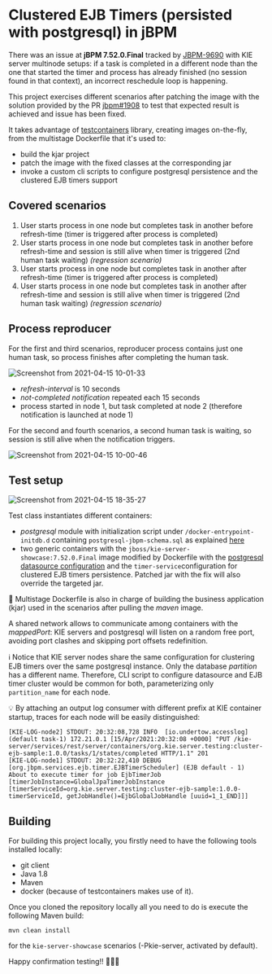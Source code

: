 Clustered EJB Timers (persisted with postgresql) in jBPM
========================================================

There was an issue at **jBPM 7.52.0.Final** tracked by [JBPM-9690](https://issues.redhat.com/browse/JBPM-9690) with KIE server multinode setups: if a task is completed in a different node than the one that started the timer and process has already finished (no session found in that context), an incorrect reschedule loop is happening.

This project exercises different scenarios after patching the image with the solution provided by the PR [jbpm#1908](https://github.com/kiegroup/jbpm/pull/1908) to test that expected result is achieved and issue has been fixed.

It takes advantage of [testcontainers](https://www.testcontainers.org) library, creating images on-the-fly, from the multistage Dockerfile that it's used to:
- build the kjar project
- patch the image with the fixed classes at the corresponding jar
- invoke a custom cli scripts to configure postgresql persistence and the clustered EJB timers support

## Covered scenarios

1. User starts process in one node but completes task in another before refresh-time (timer is triggered after process is completed)
2. User starts process in one node but completes task in another before refresh-time and session is still alive when timer is triggered (2nd human task waiting) *(regression scenario)*
3. User starts process in one node but completes task in another after refresh-time (timer is triggered after process is completed) 
4. User starts process in one node but completes task in another after refresh-time and session is still alive when timer is triggered (2nd human task waiting) *(regression scenario)*

## Process reproducer

For the first and third scenarios, reproducer process contains just one human task, so process finishes after completing the human task.

![Screenshot from 2021-04-15 10-01-33](https://user-images.githubusercontent.com/1962786/114835204-9d6faf00-9dd1-11eb-8401-648da02f703d.png)

- *refresh-interval* is 10 seconds
- *not-completed notification* repeated each 15 seconds
- process started in node 1, but task completed at node 2 (therefore notification is launched at node 1)



For the second and fourth scenarios, a second human task is waiting, so session is still alive when the notification triggers.

![Screenshot from 2021-04-15 10-00-46](https://user-images.githubusercontent.com/1962786/114835095-829d3a80-9dd1-11eb-8039-23ad91343f72.png)


## Test setup
![Screenshot from 2021-04-15 18-35-27](https://user-images.githubusercontent.com/1962786/114905634-74730c80-9e19-11eb-998d-1f0488110870.png)

Test class instantiates different containers:
- *postgresql* module with initialization script under `/docker-entrypoint-initdb.d` containing `postgresql-jbpm-schema.sql` as explained [here](https://hub.docker.com/_/postgres)
- two generic containers with the `jboss/kie-server-showcase:7.52.0.Final` image modified by Dockerfile with the [postgresql datasource configuration](https://access.redhat.com/documentation/en-us/red_hat_jboss_enterprise_application_platform/7.3/html-single/configuration_guide/index#example_postgresql_datasource) and the `timer-service`configuration for clustered EJB timers persistence. Patched jar with the fix will also override the targeted jar.

:construction: Multistage Dockerfile is also in charge of building the business application (kjar) used in the scenarios after pulling the *maven* image.

A shared network allows to communicate among containers with the *mappedPort*: KIE servers and postgresql will listen on a random free port, avoiding port clashes and skipping port offsets redefinition. 

:information_source: Notice that KIE server nodes share the same configuration for clustering EJB timers over the same postgresql instance. Only the database *partition* has a different name. Therefore, CLI script to configure datasource and EJB timer cluster would be common for both, parameterizing only `partition_name` for each node.

:bulb: By attaching an output log consumer with different prefix at KIE container startup, traces for each node will be easily distinguished:
```
[KIE-LOG-node2] STDOUT: 20:32:08,728 INFO  [io.undertow.accesslog] (default task-1) 172.21.0.1 [15/Apr/2021:20:32:08 +0000] "PUT /kie-server/services/rest/server/containers/org.kie.server.testing:cluster-ejb-sample:1.0.0/tasks/1/states/completed HTTP/1.1" 201 
[KIE-LOG-node1] STDOUT: 20:32:22,410 DEBUG [org.jbpm.services.ejb.timer.EJBTimerScheduler] (EJB default - 1) About to execute timer for job EjbTimerJob [timerJobInstance=GlobalJpaTimerJobInstance [timerServiceId=org.kie.server.testing:cluster-ejb-sample:1.0.0-timerServiceId, getJobHandle()=EjbGlobalJobHandle [uuid=1_1_END]]]

```

## Building

For building this project locally, you firstly need to have the following tools installed locally:
- git client
- Java 1.8
- Maven
- docker (because of testcontainers makes use of it).

Once you cloned the repository locally all you need to do is execute the following Maven build:

```
mvn clean install
```

for the `kie-server-showcase` scenarios (-Pkie-server, activated by default).

Happy confirmation testing!! :tada::tada::tada:

